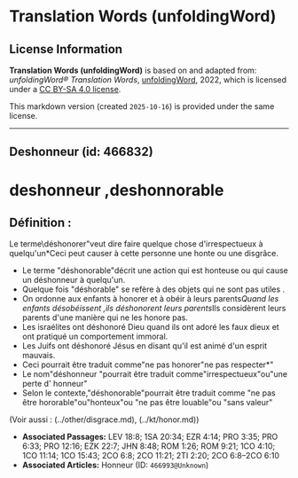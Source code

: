 # Translation Words (unfoldingWord)

## License Information

**Translation Words (unfoldingWord)** is based on and adapted from: _unfoldingWord® Translation Words_, [unfoldingWord](https://unfoldingword.org/utw), 2022, which is licensed under a [CC BY-SA 4.0 license](https://creativecommons.org/licenses/by-sa/4.0/legalcode.en).

This markdown version (created `2025-10-16`) is provided under the same license.



--------------------------------

## Deshonneur (id: 466832)

deshonneur ,deshonnorable
=========================

Définition :
------------

Le terme\\déshonorer"veut dire faire quelque chose d'irrespectueux à quelqu'un\*Ceci peut causer à cette personne une honte ou une disgrâce.

* Le terme "déshonorable"décrit une action qui est honteuse ou qui cause un déshonneur à quelqu'un.
* Quelque fois "déshorable" se refère à des objets qui ne sont pas utiles .
* On ordonne aux enfants à honorer et à obéir à leurs parents*Quand les enfants désobéissent ,ils déshonorent leurs parents*Ils considèrent leurs parents d'une manière qui ne les honore pas.
* Les israélites ont déshonoré Dieu quand ils ont adoré les faux dieux et ont pratiqué un comportement immoral.
* Les Juifs ont déshonoré Jésus en disant qu'il est animé d'un esprit mauvais.
* Ceci pourrait être traduit comme"ne pas honorer"ne pas respecter\*"
* Le nom"déshonneur "pourrait être traduit comme"irrespectueux"ou"une perte d' honneur"
* Selon le contexte,"déshonorable"pourrait être traduit comme "ne pas être hororable"ou"honteux"ou "ne pas être louable"ou "sans valeur"

(Voir aussi : (../other/disgrace.md), (../kt/honor.md))

* **Associated Passages:** LEV 18:8; 1SA 20:34; EZR 4:14; PRO 3:35; PRO 6:33; PRO 12:16; EZK 22:7; JHN 8:48; ROM 1:26; ROM 9:21; 1CO 4:10; 1CO 11:14; 1CO 15:43; 2CO 6:8; 2CO 11:21; 2TI 2:20; 2CO 6:8–2CO 6:10
* **Associated Articles:** Honneur (ID: `466993@Unknown`)

